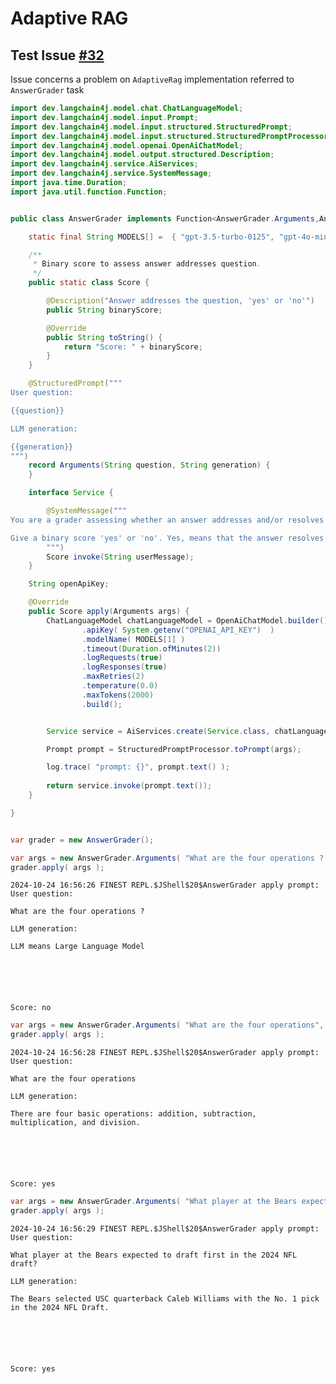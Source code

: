 # Adaptive RAG


## Test Issue [#32](https://github.com/bsorrentino/langgraph4j/issues/32)

Issue concerns a problem on `AdaptiveRag` implementation referred to `AnswerGrader` task


```java
import dev.langchain4j.model.chat.ChatLanguageModel;
import dev.langchain4j.model.input.Prompt;
import dev.langchain4j.model.input.structured.StructuredPrompt;
import dev.langchain4j.model.input.structured.StructuredPromptProcessor;
import dev.langchain4j.model.openai.OpenAiChatModel;
import dev.langchain4j.model.output.structured.Description;
import dev.langchain4j.service.AiServices;
import dev.langchain4j.service.SystemMessage;
import java.time.Duration;
import java.util.function.Function;


public class AnswerGrader implements Function<AnswerGrader.Arguments,AnswerGrader.Score> {

    static final String MODELS[] =  { "gpt-3.5-turbo-0125", "gpt-4o-mini" };

    /**
     * Binary score to assess answer addresses question.
     */
    public static class Score {

        @Description("Answer addresses the question, 'yes' or 'no'")
        public String binaryScore;

        @Override
        public String toString() {
            return "Score: " + binaryScore;
        }
    }

    @StructuredPrompt("""
User question: 

{{question}}

LLM generation: 

{{generation}}
""")
    record Arguments(String question, String generation) {
    }

    interface Service {

        @SystemMessage("""
You are a grader assessing whether an answer addresses and/or resolves a question. 

Give a binary score 'yes' or 'no'. Yes, means that the answer resolves the question otherwise return 'no'
        """)
        Score invoke(String userMessage);
    }

    String openApiKey;

    @Override
    public Score apply(Arguments args) {
        ChatLanguageModel chatLanguageModel = OpenAiChatModel.builder()
                .apiKey( System.getenv("OPENAI_API_KEY")  )
                .modelName( MODELS[1] )
                .timeout(Duration.ofMinutes(2))
                .logRequests(true)
                .logResponses(true)
                .maxRetries(2)
                .temperature(0.0)
                .maxTokens(2000)
                .build();


        Service service = AiServices.create(Service.class, chatLanguageModel);

        Prompt prompt = StructuredPromptProcessor.toPrompt(args);

        log.trace( "prompt: {}", prompt.text() );
        
        return service.invoke(prompt.text());
    }

}

```


```java

var grader = new AnswerGrader();

var args = new AnswerGrader.Arguments( "What are the four operations ? ", "LLM means Large Language Model" );
grader.apply( args );

```

    2024-10-24 16:56:26 FINEST REPL.$JShell$20$AnswerGrader apply prompt: User question:
    
    What are the four operations ? 
    
    LLM generation:
    
    LLM means Large Language Model
    





    Score: no




```java
var args = new AnswerGrader.Arguments( "What are the four operations", "There are four basic operations: addition, subtraction, multiplication, and division." );   
grader.apply( args );

```

    2024-10-24 16:56:28 FINEST REPL.$JShell$20$AnswerGrader apply prompt: User question:
    
    What are the four operations
    
    LLM generation:
    
    There are four basic operations: addition, subtraction, multiplication, and division.
    





    Score: yes




```java
var args = new AnswerGrader.Arguments( "What player at the Bears expected to draft first in the 2024 NFL draft?", "The Bears selected USC quarterback Caleb Williams with the No. 1 pick in the 2024 NFL Draft." );   
grader.apply( args );

```

    2024-10-24 16:56:29 FINEST REPL.$JShell$20$AnswerGrader apply prompt: User question:
    
    What player at the Bears expected to draft first in the 2024 NFL draft?
    
    LLM generation:
    
    The Bears selected USC quarterback Caleb Williams with the No. 1 pick in the 2024 NFL Draft.
    





    Score: yes


